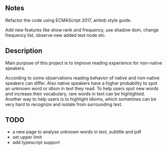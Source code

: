 ## Notes

Refactor the code using ECMAScript 2017, airbnb style guide.

Add new features like show rank and frequency, use shadow dom, change frequency list, observe new added text node etc.

## Description

Main purpose of this project is to improve reading experience for non-native speakers.

According to some observations reading behavior of native and non-native speakers can differ.
Also native speakers have a higher probability to spot an unknown word or idiom in text they read.
To help users spot new words and increase their vocabulary, rare words in text can be highlighted.
Another way to help users is to highlight idioms, which sometimes can be very hard to recognize and isolate from surrounding text.

## TODO

- a new page to analyse unknown words in text, subtitle and pdf
- set upper limit
- add typescript support

